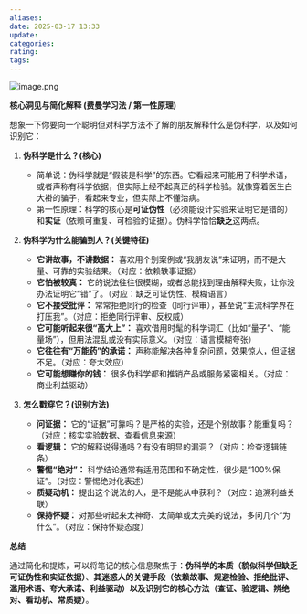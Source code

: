 ```yaml
---
aliases: 
date: 2025-03-17 13:33
update: 
categories: 
rating: 
tags:
---
```

![image.png](https://cdn.jsdelivr.net/gh/duanbiao2000/BlogGallery@main/picture/202503171347979.png)



**核心洞见与简化解释 (费曼学习法 / 第一性原理)**

想象一下你要向一个聪明但对科学方法不了解的朋友解释什么是伪科学，以及如何识别它：

1.  **伪科学是什么？(核心)**
    *   简单说：伪科学就是“假装是科学”的东西。它看起来可能用了科学术语，或者声称有科学依据，但实际上经不起真正的科学检验。就像穿着医生白大褂的骗子，看起来专业，但实际上不懂治病。
    *   第一性原理：科学的核心是**可证伪性**（必须能设计实验来证明它是错的）和**实证**（依赖可重复、可检验的证据）。伪科学恰恰**缺乏**这两点。

2.  **伪科学为什么能骗到人？(关键特征)**
    *   **它讲故事，不讲数据：** 喜欢用个别案例或“我朋友说”来证明，而不是大量、可靠的实验结果。（对应：依赖轶事证据）
    *   **它怕被较真：** 它的说法往往很模糊，或者总能找到理由解释失败，让你没办法证明它“错”了。（对应：缺乏可证伪性、模糊语言）
    *   **它不接受批评：** 常常拒绝同行的检查（同行评审），甚至说“主流科学界在打压我”。（对应：拒绝同行评审、反权威）
    *   **它可能听起来很“高大上”：** 喜欢借用时髦的科学词汇（比如“量子”、“能量场”），但用法混乱或没有实际意义。（对应：语言模糊夸张）
    *   **它往往有“万能药”的承诺：** 声称能解决各种复杂问题，效果惊人，但证据不足。（对应：夸大效应）
    *   **它可能想赚你的钱：** 很多伪科学都和推销产品或服务紧密相关。（对应：商业利益驱动）

3.  **怎么戳穿它？(识别方法)**
    *   **问证据：** 它的“证据”可靠吗？是严格的实验，还是个别故事？能重复吗？（对应：核实实验数据、查看信息来源）
    *   **看逻辑：** 它的解释说得通吗？有没有明显的漏洞？（对应：检查逻辑链条）
    *   **警惕“绝对”：** 科学结论通常有适用范围和不确定性，很少是“100%保证”。（对应：警惕绝对化表述）
    *   **质疑动机：** 提出这个说法的人，是不是能从中获利？（对应：追溯利益关联）
    *   **保持怀疑：** 对那些听起来太神奇、太简单或太完美的说法，多问几个“为什么”。（对应：保持怀疑态度）



**总结**

通过简化和提炼，可以将笔记的核心信息聚焦于：**伪科学的本质（貌似科学但缺乏可证伪性和实证依据）**、**其迷惑人的关键手段（依赖故事、规避检验、拒绝批评、滥用术语、夸大承诺、利益驱动）以及识别它的核心方法（查证、验逻辑、辨绝对、看动机、常质疑）**。